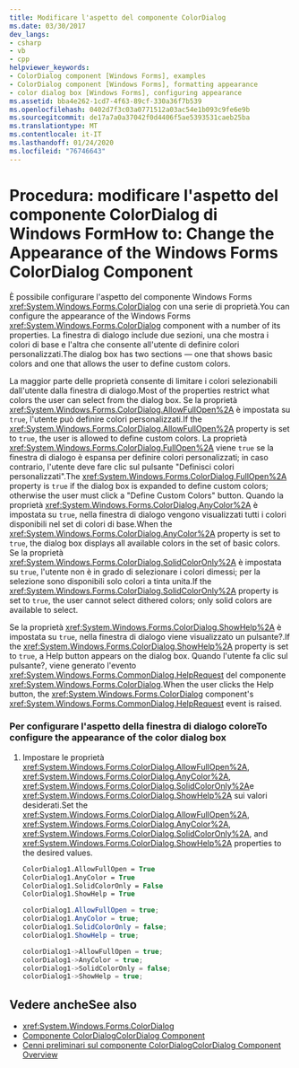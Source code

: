 ```yaml
---
title: Modificare l'aspetto del componente ColorDialog
ms.date: 03/30/2017
dev_langs:
- csharp
- vb
- cpp
helpviewer_keywords:
- ColorDialog component [Windows Forms], examples
- ColorDialog component [Windows Forms], formatting appearance
- color dialog box [Windows Forms], configuring appearance
ms.assetid: bba4e262-1cd7-4f63-89cf-330a36f7b539
ms.openlocfilehash: 0402d7f3c03a0771512a03ac54e1b093c9fe6e9b
ms.sourcegitcommit: de17a7a0a37042f0d4406f5ae5393531caeb25ba
ms.translationtype: MT
ms.contentlocale: it-IT
ms.lasthandoff: 01/24/2020
ms.locfileid: "76746643"
---
```

# <a name="how-to-change-the-appearance-of-the-windows-forms-colordialog-component"></a><span data-ttu-id="ecfa8-102">Procedura: modificare l'aspetto del componente ColorDialog di Windows Form</span><span class="sxs-lookup"><span data-stu-id="ecfa8-102">How to: Change the Appearance of the Windows Forms ColorDialog Component</span></span>
<span data-ttu-id="ecfa8-103">È possibile configurare l'aspetto del componente Windows Forms <xref:System.Windows.Forms.ColorDialog> con una serie di proprietà.</span><span class="sxs-lookup"><span data-stu-id="ecfa8-103">You can configure the appearance of the Windows Forms <xref:System.Windows.Forms.ColorDialog> component with a number of its properties.</span></span> <span data-ttu-id="ecfa8-104">La finestra di dialogo include due sezioni, una che mostra i colori di base e l'altra che consente all'utente di definire colori personalizzati.</span><span class="sxs-lookup"><span data-stu-id="ecfa8-104">The dialog box has two sections — one that shows basic colors and one that allows the user to define custom colors.</span></span>  
  
 <span data-ttu-id="ecfa8-105">La maggior parte delle proprietà consente di limitare i colori selezionabili dall'utente dalla finestra di dialogo.</span><span class="sxs-lookup"><span data-stu-id="ecfa8-105">Most of the properties restrict what colors the user can select from the dialog box.</span></span> <span data-ttu-id="ecfa8-106">Se la proprietà <xref:System.Windows.Forms.ColorDialog.AllowFullOpen%2A> è impostata su `true`, l'utente può definire colori personalizzati.</span><span class="sxs-lookup"><span data-stu-id="ecfa8-106">If the <xref:System.Windows.Forms.ColorDialog.AllowFullOpen%2A> property is set to `true`, the user is allowed to define custom colors.</span></span> <span data-ttu-id="ecfa8-107">La proprietà <xref:System.Windows.Forms.ColorDialog.FullOpen%2A> viene `true` se la finestra di dialogo è espansa per definire colori personalizzati; in caso contrario, l'utente deve fare clic sul pulsante "Definisci colori personalizzati".</span><span class="sxs-lookup"><span data-stu-id="ecfa8-107">The <xref:System.Windows.Forms.ColorDialog.FullOpen%2A> property is `true` if the dialog box is expanded to define custom colors; otherwise the user must click a "Define Custom Colors" button.</span></span> <span data-ttu-id="ecfa8-108">Quando la proprietà <xref:System.Windows.Forms.ColorDialog.AnyColor%2A> è impostata su `true`, nella finestra di dialogo vengono visualizzati tutti i colori disponibili nel set di colori di base.</span><span class="sxs-lookup"><span data-stu-id="ecfa8-108">When the <xref:System.Windows.Forms.ColorDialog.AnyColor%2A> property is set to `true`, the dialog box displays all available colors in the set of basic colors.</span></span> <span data-ttu-id="ecfa8-109">Se la proprietà <xref:System.Windows.Forms.ColorDialog.SolidColorOnly%2A> è impostata su `true`, l'utente non è in grado di selezionare i colori dimessi; per la selezione sono disponibili solo colori a tinta unita.</span><span class="sxs-lookup"><span data-stu-id="ecfa8-109">If the <xref:System.Windows.Forms.ColorDialog.SolidColorOnly%2A> property is set to `true`, the user cannot select dithered colors; only solid colors are available to select.</span></span>  
  
 <span data-ttu-id="ecfa8-110">Se la proprietà <xref:System.Windows.Forms.ColorDialog.ShowHelp%2A> è impostata su `true`, nella finestra di dialogo viene visualizzato un pulsante?.</span><span class="sxs-lookup"><span data-stu-id="ecfa8-110">If the <xref:System.Windows.Forms.ColorDialog.ShowHelp%2A> property is set to `true`, a Help button appears on the dialog box.</span></span> <span data-ttu-id="ecfa8-111">Quando l'utente fa clic sul pulsante?, viene generato l'evento <xref:System.Windows.Forms.CommonDialog.HelpRequest> del componente <xref:System.Windows.Forms.ColorDialog>.</span><span class="sxs-lookup"><span data-stu-id="ecfa8-111">When the user clicks the Help button, the <xref:System.Windows.Forms.ColorDialog> component's <xref:System.Windows.Forms.CommonDialog.HelpRequest> event is raised.</span></span>  
  
### <a name="to-configure-the-appearance-of-the-color-dialog-box"></a><span data-ttu-id="ecfa8-112">Per configurare l'aspetto della finestra di dialogo colore</span><span class="sxs-lookup"><span data-stu-id="ecfa8-112">To configure the appearance of the color dialog box</span></span>  
  
1. <span data-ttu-id="ecfa8-113">Impostare le proprietà <xref:System.Windows.Forms.ColorDialog.AllowFullOpen%2A>, <xref:System.Windows.Forms.ColorDialog.AnyColor%2A>, <xref:System.Windows.Forms.ColorDialog.SolidColorOnly%2A>e <xref:System.Windows.Forms.ColorDialog.ShowHelp%2A> sui valori desiderati.</span><span class="sxs-lookup"><span data-stu-id="ecfa8-113">Set the <xref:System.Windows.Forms.ColorDialog.AllowFullOpen%2A>, <xref:System.Windows.Forms.ColorDialog.AnyColor%2A>, <xref:System.Windows.Forms.ColorDialog.SolidColorOnly%2A>, and <xref:System.Windows.Forms.ColorDialog.ShowHelp%2A> properties to the desired values.</span></span>  
  
    ```vb  
    ColorDialog1.AllowFullOpen = True  
    ColorDialog1.AnyColor = True  
    ColorDialog1.SolidColorOnly = False  
    ColorDialog1.ShowHelp = True  
    ```  
  
    ```csharp  
    colorDialog1.AllowFullOpen = true;  
    colorDialog1.AnyColor = true;  
    colorDialog1.SolidColorOnly = false;  
    colorDialog1.ShowHelp = true;  
    ```  
  
    ```cpp  
    colorDialog1->AllowFullOpen = true;  
    colorDialog1->AnyColor = true;  
    colorDialog1->SolidColorOnly = false;  
    colorDialog1->ShowHelp = true;  
    ```  
  
## <a name="see-also"></a><span data-ttu-id="ecfa8-114">Vedere anche</span><span class="sxs-lookup"><span data-stu-id="ecfa8-114">See also</span></span>

- <xref:System.Windows.Forms.ColorDialog>
- [<span data-ttu-id="ecfa8-115">Componente ColorDialog</span><span class="sxs-lookup"><span data-stu-id="ecfa8-115">ColorDialog Component</span></span>](colordialog-component-windows-forms.md)
- [<span data-ttu-id="ecfa8-116">Cenni preliminari sul componente ColorDialog</span><span class="sxs-lookup"><span data-stu-id="ecfa8-116">ColorDialog Component Overview</span></span>](colordialog-component-overview-windows-forms.md)
